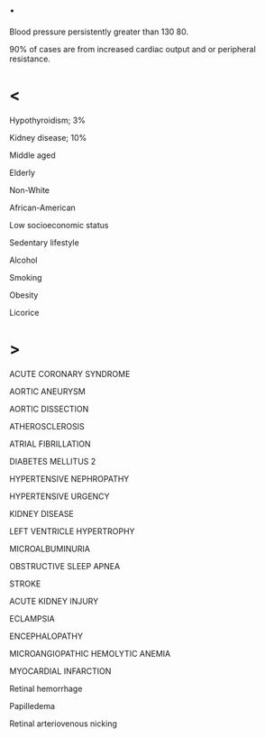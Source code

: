 # .

Blood pressure persistently greater than 130 80.

90% of cases are from increased cardiac output and or peripheral resistance.

# <

Hypothyroidism; 3%

Kidney disease; 10%

Middle aged

Elderly

Non-White

African-American

Low socioeconomic status

Sedentary lifestyle

Alcohol

Smoking

Obesity

Licorice

# >

ACUTE CORONARY SYNDROME

AORTIC ANEURYSM

AORTIC DISSECTION

ATHEROSCLEROSIS

ATRIAL FIBRILLATION

DIABETES MELLITUS 2

HYPERTENSIVE NEPHROPATHY

HYPERTENSIVE URGENCY

KIDNEY DISEASE

LEFT VENTRICLE HYPERTROPHY

MICROALBUMINURIA

OBSTRUCTIVE SLEEP APNEA

STROKE

ACUTE KIDNEY INJURY

ECLAMPSIA

ENCEPHALOPATHY

MICROANGIOPATHIC HEMOLYTIC ANEMIA

MYOCARDIAL INFARCTION

Retinal hemorrhage

Papilledema

Retinal arteriovenous nicking
